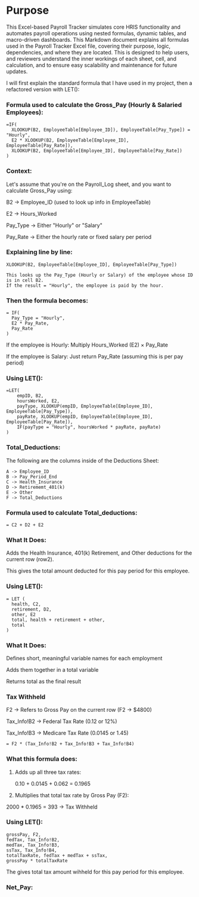 <h1>Purpose</h1>

This Excel-based Payroll Tracker simulates core HRIS functionality and automates payroll operations using nested formulas, dynamic tables, and macro-driven dashboards.
This Markdown document explains all formulas used in the Payroll Tracker Excel file, covering their purpose, logic, dependencies, and where they are located. This is designed to help users, and reviewers understand the inner workings of each sheet, cell, and calculation, and to ensure easy scalability and maintenance for future updates.

I will first explain the standard formula that I have used in my project, then a refactored version with LET():

### Formula used to calculate the Gross_Pay (Hourly & Salaried Employees):

```excel 
=IF(
  XLOOKUP(B2, EmployeeTable[Employee_ID]), EmployeeTable[Pay_Type]) = "Hourly",
  E2 * XLOOKUP(B2, EmployeeTable[Employee_ID], EmployeeTable[Pay_Rate]),
  XLOOKUP(B2, EmployeeTable[Employee_ID], EmployeeTable[Pay_Rate])
)
```

### Context:

Let's assume that you're on the Payroll_Log sheet, and you want to calculate Gross_Pay using:

B2 → Employee_ID (used to look up info in EmployeeTable)

E2 → Hours_Worked

Pay_Type → Either "Hourly" or "Salary"

Pay_Rate → Either the hourly rate or fixed salary per period

### Explaining line by line:

```excel
XLOOKUP(B2, EmployeeTable[Employee_ID], EmployeeTable[Pay_Type])

This looks up the Pay_Type (Hourly or Salary) of the employee whose ID is in cell B2.
If the result = "Hourly", the employee is paid by the hour.
```
### Then the formula becomes:

```excel
= IF(
  Pay_Type = "Hourly",
  E2 * Pay_Rate,
  Pay_Rate
)
```
If the employee is Hourly: Multiply Hours_Worked (E2) × Pay_Rate

If the employee is Salary: Just return Pay_Rate (assuming this is per pay period)


### Using LET():

```excel
=LET(
    empID, B2,
    hoursWorked, E2,
    payType, XLOOKUP(empID, EmployeeTable[Employee_ID], EmployeeTable[Pay_Type]),
    payRate, XLOOKUP(empID, EmployeeTable[Employee_ID], EmployeeTable[Pay_Rate]),
    IF(payType = "Hourly", hoursWorked * payRate, payRate)
)
```

### Total_Deductions:

The following are the columns inside of the Deductions Sheet:

```excel
A -> Employee_ID
B -> Pay_Period_End 
C -> Health_Insurance
D -> Retirememt_401(k)
E -> Other
F -> Total_Deductions
```

### Formula used to calculate Total_deductions:

```excel
= C2 + D2 + E2
```
### What It Does:

Adds the Health Insurance, 401(k) Retirement, and Other deductions for the current row (row2).

This gives the total amount deducted for this pay period for this employee.


### Using LET():

```excel
= LET (
  health, C2,
  retirement, D2,
  other, E2
  total, health + retirement + other,
  total
)
```
### What It Does:

Defines short, meaningful variable names for each employment

Adds them together in a total variable

Returns total as the final result

### Tax Withheld 

F2 -> Refers to Gross Pay on the current row (F2 -> $4800)

Tax_Info!B2 -> Federal Tax Rate (0.12 or 12%)

Tax_Info!B3 -> Medicare Tax Rate (0.0145 or 1.45)

```excel
= F2 * (Tax_Info!B2 + Tax_Info!B3 + Tax_Info!B4)
```
### What this formula does:
1. Adds up all three tax rates:
   
   0.10 + 0.0145 + 0.062 = 0.1965
   
3. Multiplies that total tax rate by Gross Pay (F2):
   
 2000 * 0.1965 = 393 -> Tax Withheld

### Using LET():
```excel
grossPay, F2,
fedTax, Tax_Info!B2,
medTax, Tax_Info!B3,
ssTax, Tax_Info!B4,
totalTaxRate, fedTax + medTax + ssTax,
grossPay * totalTaxRate
```
The gives total tax amount wihheld for this pay period for this employee.


### Net_Pay:
   

